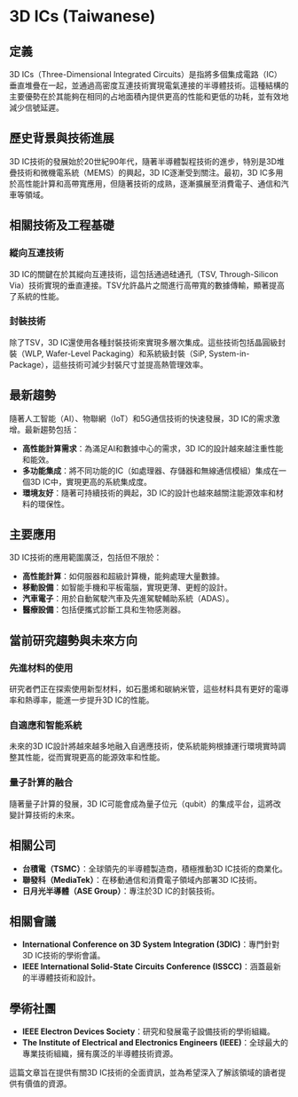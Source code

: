 # 3D ICs (Taiwanese)

## 定義

3D ICs（Three-Dimensional Integrated Circuits）是指將多個集成電路（IC）垂直堆疊在一起，並通過高密度互連技術實現電氣連接的半導體技術。這種結構的主要優勢在於其能夠在相同的占地面積內提供更高的性能和更低的功耗，並有效地減少信號延遲。

## 歷史背景與技術進展

3D IC技術的發展始於20世紀90年代，隨著半導體製程技術的進步，特別是3D堆疊技術和微機電系統（MEMS）的興起，3D IC逐漸受到關注。最初，3D IC多用於高性能計算和高帶寬應用，但隨著技術的成熟，逐漸擴展至消費電子、通信和汽車等領域。

## 相關技術及工程基礎

### 縱向互連技術

3D IC的關鍵在於其縱向互連技術，這包括通過硅通孔（TSV, Through-Silicon Via）技術實現的垂直連接。TSV允許晶片之間進行高帶寬的數據傳輸，顯著提高了系統的性能。

### 封裝技術

除了TSV，3D IC還使用各種封裝技術來實現多層次集成。這些技術包括晶圓級封裝（WLP, Wafer-Level Packaging）和系統級封裝（SiP, System-in-Package），這些技術可減少封裝尺寸並提高熱管理效率。

## 最新趨勢

隨著人工智能（AI）、物聯網（IoT）和5G通信技術的快速發展，3D IC的需求激增。最新趨勢包括：

- **高性能計算需求**：為滿足AI和數據中心的需求，3D IC的設計越來越注重性能和能效。
- **多功能集成**：將不同功能的IC（如處理器、存儲器和無線通信模組）集成在一個3D IC中，實現更高的系統集成度。
- **環境友好**：隨著可持續技術的興起，3D IC的設計也越來越關注能源效率和材料的環保性。

## 主要應用

3D IC技術的應用範圍廣泛，包括但不限於：

- **高性能計算**：如伺服器和超級計算機，能夠處理大量數據。
- **移動設備**：如智能手機和平板電腦，實現更薄、更輕的設計。
- **汽車電子**：用於自動駕駛汽車及先進駕駛輔助系統（ADAS）。
- **醫療設備**：包括便攜式診斷工具和生物感測器。

## 當前研究趨勢與未來方向

### 先進材料的使用

研究者們正在探索使用新型材料，如石墨烯和碳納米管，這些材料具有更好的電導率和熱導率，能進一步提升3D IC的性能。

### 自適應和智能系統

未來的3D IC設計將越來越多地融入自適應技術，使系統能夠根據運行環境實時調整其性能，從而實現更高的能源效率和性能。

### 量子計算的融合

隨著量子計算的發展，3D IC可能會成為量子位元（qubit）的集成平台，這將改變計算技術的未來。

## 相關公司

- **台積電（TSMC）**：全球領先的半導體製造商，積極推動3D IC技術的商業化。
- **聯發科（MediaTek）**：在移動通信和消費電子領域內部署3D IC技術。
- **日月光半導體（ASE Group）**：專注於3D IC的封裝技術。

## 相關會議

- **International Conference on 3D System Integration (3DIC)**：專門針對3D IC技術的學術會議。
- **IEEE International Solid-State Circuits Conference (ISSCC)**：涵蓋最新的半導體技術和設計。

## 學術社團

- **IEEE Electron Devices Society**：研究和發展電子設備技術的學術組織。
- **The Institute of Electrical and Electronics Engineers (IEEE)**：全球最大的專業技術組織，擁有廣泛的半導體技術資源。

這篇文章旨在提供有關3D IC技術的全面資訊，並為希望深入了解該領域的讀者提供有價值的資源。